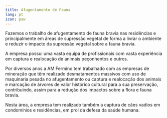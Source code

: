 ```yaml
---
title: Afugentamento de Fauna
lang: pt
icon: paw
---
```

Fazemos o trabalho de afugentamento de fauna bravia nas residências e principalmente em áreas de supressão vegetal de forma a livrar o ambiente e reduzir o impacto da supressão vegetal sobre a fauna bravia.

A empresa possui uma vasta equipa de profissionais com vasta experiência em captura e realocação de animais peçonhentos e outros.

Por diversos anos a AM Fermino tem trabalhado com as empresas de mineração que têm realizado desmatamentos massivos com uso de maquinaria pesada no afugentamento ou captura e realocação dos animais e marcação de árvores de valor histórico cultural para a sua preservação, contribuindo, assim para a redução dos impactos sobre a flora e fauna bravia.

Nesta área, a empresa tem realizado também a captura de cães vadios em condomínios e residências, em prol da defesa da saúde humana.